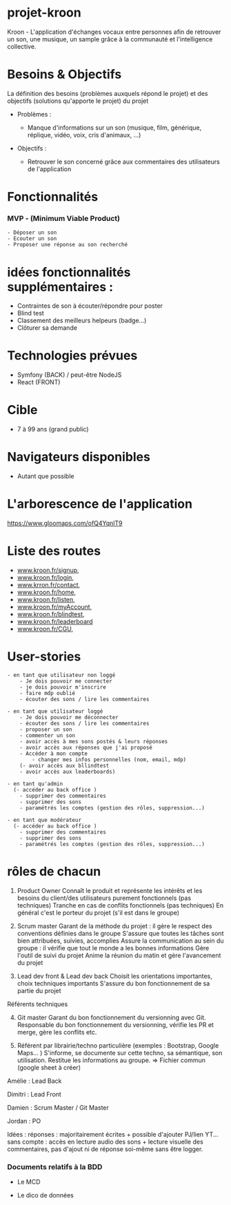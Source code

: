 # projet-kroon

Kroon - L'application d'échanges vocaux entre personnes afin de retrouver un son, une musique, un sample grâce à la communauté et l'intelligence collective.

# Besoins & Objectifs

La définition des besoins (problèmes auxquels répond le projet) et des objectifs (solutions qu'apporte le projet) du projet

- Problèmes :
    - Manque d'informations sur un son (musique, film, générique, réplique, vidéo, voix, cris d'animaux, ...)

- Objectifs : 
    - Retrouver le son concerné grâce aux commentaires des utilisateurs de l'application

# Fonctionnalités 

### MVP - (Minimum Viable Product)
    - Déposer un son
    - Ecouter un son
    - Proposer une réponse au son recherché



# idées fonctionnalités supplémentaires :
- Contraintes de son à écouter/répondre pour poster
- Blind test
- Classement des meilleurs helpeurs (badge...)
- Clôturer sa demande 

# Technologies prévues
- Symfony (BACK) / peut-être NodeJS
- React (FRONT)

# Cible
 - 7 à 99 ans (grand public)

# Navigateurs disponibles
- Autant que possible

# L'arborescence de l'application
https://www.gloomaps.com/ofQ4YqnlT9

# Liste des routes
- www.kroon.fr/signup,
- www.kroon.fr/login,
- www.krron.fr/contact,
- www.kroon.fr/home,
- www.kroon.fr/listen,
- www.kroon.fr/myAccount,
- www.kroon.fr/blindtest,
- www.kroon.fr/leaderboard
- www.kroon.fr/CGU,

# User-stories
    - en tant que utilisateur non loggé
        - Je dois pouvoir me connecter
        - je dois pouvoir m'inscrire
        - faire mdp oublié
        - écouter des sons / lire les commentaires

    - en tant que utilisateur loggé
        - Je dois pouvoir me déconnecter 
        - écouter des sons / lire les commentaires
        - proposer un son
        - commenter un son
        - avoir accès à mes sons postés & leurs réponses
        - avoir accès aux réponses que j'ai proposé
        - Accéder à mon compte
            - changer mes infos personnelles (nom, email, mdp)
        (- avoir accès aux bllindtest
        - avoir accès aux leaderboards)

    - en tant qu'admin
      (- accéder au back office )
        - supprimer des commentaires
        - supprimer des sons 
        - paramétrés les comptes (gestion des rôles, suppression...)
       
    - en tant que modérateur
      (- accéder au back office )
        - supprimer des commentaires
        - supprimer des sons 
        - paramétrés les comptes (gestion des rôles, suppression...)

# rôles de chacun
1) Product Owner
Connaît le produit et représente les intérêts et les besoins du client/des utilisateurs purement fonctionnels (pas techniques)
Tranche en cas de conflits fonctionnels (pas techniques)
En général c'est le porteur du projet (s'il est dans le groupe)

2) Scrum master
Garant de la méthode du projet : il gère le respect des conventions définies dans le groupe
S'assure que toutes les tâches sont bien attribuées, suivies, accomplies
Assure la communication au sein du groupe : il vérifie que tout le monde a les bonnes informations
Gère l'outil de suivi du projet
Anime la réunion du matin et gère l'avancement du projet

3) Lead dev front & Lead dev back
Choisit les orientations importantes, choix techniques importants
S'assure du bon fonctionnement de sa partie du projet

Référents techniques

4) Git master
Garant du bon fonctionnement du versionning avec Git.
Responsable du bon fonctionnement du versionning, vérifie les PR et merge, gère les conflits etc.

5) Référent par librairie/techno particulière (exemples : Bootstrap, Google Maps... )
S'informe, se documente sur cette techno, sa sémantique, son utilisation.
Restitue les informations au groupe.
=> Fichier commun (google sheet à créer)

Amélie : Lead Back

Dimitri : Lead Front 

Damien : Scrum Master / Git Master

Jordan : PO

Idées :
réponses : majoritairement écrites + possible d'ajouter PJ/lien YT...
sans compte : accès en lecture audio des sons + lecture visuelle des commentaires, pas d'ajout ni de réponse soi-même sans être logger.

### Documents relatifs à la BDD
- Le MCD

- Le dico de données
